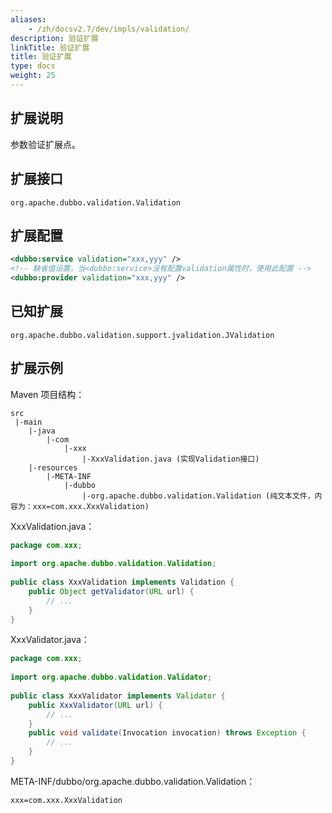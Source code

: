 ```yaml
---
aliases:
    - /zh/docsv2.7/dev/impls/validation/
description: 验证扩展
linkTitle: 验证扩展
title: 验证扩展
type: docs
weight: 25
---
```



## 扩展说明

参数验证扩展点。

## 扩展接口

`org.apache.dubbo.validation.Validation`

## 扩展配置

```xml
<dubbo:service validation="xxx,yyy" />
<!-- 缺省值设置，当<dubbo:service>没有配置validation属性时，使用此配置 -->
<dubbo:provider validation="xxx,yyy" />
```

## 已知扩展

`org.apache.dubbo.validation.support.jvalidation.JValidation`

## 扩展示例

Maven 项目结构：

```
src
 |-main
    |-java
        |-com
            |-xxx
                |-XxxValidation.java (实现Validation接口)
    |-resources
        |-META-INF
            |-dubbo
                |-org.apache.dubbo.validation.Validation (纯文本文件，内容为：xxx=com.xxx.XxxValidation)
```

XxxValidation.java：

```java
package com.xxx;
 
import org.apache.dubbo.validation.Validation;
 
public class XxxValidation implements Validation {
    public Object getValidator(URL url) {
        // ...
    }
}
```

XxxValidator.java：

```java
package com.xxx;
 
import org.apache.dubbo.validation.Validator;
 
public class XxxValidator implements Validator {
    public XxxValidator(URL url) {
        // ...
    }
    public void validate(Invocation invocation) throws Exception {
        // ...
    }
}
```

META-INF/dubbo/org.apache.dubbo.validation.Validation：

```properties
xxx=com.xxx.XxxValidation
```